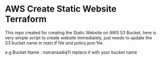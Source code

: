 # AWS Create Static Website Terraform

This repo created for creating the Static Website on AWS S3 Bucket, here is very simple script to create website immediately, just needs to update the S3 bucket name in main.tf file and policy.json file. 

e.g Bucket Name : nomansadiq11 replace it with your bucket name